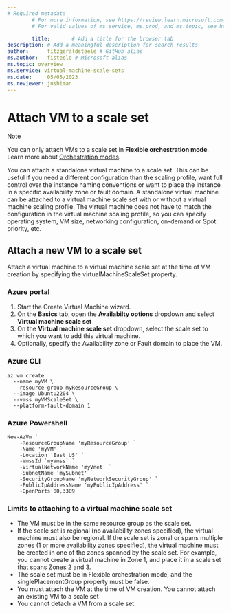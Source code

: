 ```yaml
---
# Required metadata
		# For more information, see https://review.learn.microsoft.com/en-us/help/platform/learn-editor-add-metadata?branch=main
		# For valid values of ms.service, ms.prod, and ms.topic, see https://review.learn.microsoft.com/en-us/help/platform/metadata-taxonomies?branch=main

		title:       # Add a title for the browser tab
description: # Add a meaningful description for search results
author:      fitzgeraldsteele # GitHub alias
ms.author:   fisteele # Microsoft alias
ms.topic: overview
ms.service: virtual-machine-scale-sets
ms.date:     05/05/2023
ms.reviewer: jushiman
---
```


# Attach VM to a scale set


> [!NOTE]
> You can only attach VMs to a scale set in **Flexible orchestration mode**.  Learn more about [Orchestration modes](./virtual-machine-scale-sets-orchestrationmodes.md).

You can attach a standalone virtual machine to a scale set. This can be useful if you need a different configuration than the scaling profile, want full control over the instance naming conventions or want to place the instance in a specific availability zone or fault domain. A standalone virtual machine can be attached to a virtual machine scale set with or without a virtual machine scaling profile. The virtual machine does not have to match the configuration in the virtual machine scaling profile, so you can specify operating system, VM size, networking configuration, on-demand or Spot priority, etc.

## Attach a new VM to a scale set

Attach a virtual machine to a virtual machine scale set at the time of VM creation by specifying the virtualMachineScaleSet property.

### Azure portal

1. Start the Create Virtual Machine wizard.
1. On the **Basics** tab, open the **Availabilty options** dropdown and select **Virtual machine scale set**
1. On the **Virtual machine scale set** dropdown, select the scale set to which you want to add this virtual machine.
1. Optionally, specify the Availability zone or Fault domain to place the VM.

### Azure CLI


```azurecli
az vm create 
  --name myVM \
  --resource-group myResourceGroup \
  --image Ubuntu2204 \
  --vmss myVMScaleSet \
  --platform-fault-domain 1
```

### Azure Powershell


```
New-AzVm `
    -ResourceGroupName 'myResourceGroup' `
    -Name 'myVM' `
    -Location 'East US' `
	-VmssId `myVmss` `
    -VirtualNetworkName 'myVnet' `
    -SubnetName 'mySubnet' `
    -SecurityGroupName 'myNetworkSecurityGroup' `
    -PublicIpAddressName 'myPublicIpAddress' `
    -OpenPorts 80,3389
```

### Limits to attaching to a virtual machine scale set

- The VM must be in the same resource group as the scale set.
- If the scale set is regional (no availability zones specified), the virtual machine must also be regional. If the scale set is zonal or spans multiple zones (1 or more availability zones specified), the virtual machine must be created in one of the zones spanned by the scale set. For example, you cannot create a virtual machine in Zone 1, and place it in a scale set that spans Zones 2 and 3.
- The scale set must be in Flexible orchestration mode, and the singlePlacementGroup property must be false.
- You must attach the VM at the time of VM creation. You cannot attach an existing VM to a scale set
- You cannot detach a VM from a scale set.


